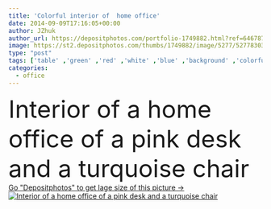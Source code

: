 ```yaml
---
title: 'Colorful interior of  home office'
date: 2014-09-09T17:16:05+00:00
author: JZhuk
author_url: https://depositphotos.com/portfolio-1749882.html?ref=64678756
image: https://st2.depositphotos.com/thumbs/1749882/image/5277/52778303/api_thumb_450.jpg?forcejpeg=true
type: "post"
tags: ['table' ,'green' ,'red' ,'white' ,'blue' ,'background' ,'colorful' ,'design' ,'luxury' ,'decoration' ,'package' ,'Decor' ,'elegance' ,'spring' ,'plant' ,'wooden' ,'board' ,'pattern' ,'chair' ,'vintage' ,'carpet' ,'3d' ,'classic' ,'turquoise' ,'pink' ,'office' ,'wall' ,'lamp' ,'domestic' ,'interior' ,'home' ,'laptop' ,'desktop' ,'work' ,'desk' ,'molding' ,'room' ,'wood' ,'indoors' ,'floor' ,'vase' ,'living' ,'apartment' ,'contemporary' ,'armchair' ,'of' ,'chaise' ,'tulips' ,'foto' ,'interiors' ]
categories: 
  - office
---
```

<div aling="center">
            <font size="60"> Interior of a home office of a pink desk and a turquoise chair</font>   
</div>
<div>
    <a href='https://depositphotos.com/52778303/stock-photo-colorful-interior-of-home-office.html?ref=64678756' target=_blank > Go "Depositphotos" to get lage size of this picture ->
        <img href='https://depositphotos.com/52778303/stock-photo-colorful-interior-of-home-office.html?ref=64678756' src='https://st2.depositphotos.com/1749882/5277/i/950/depositphotos_52778303-stock-photo-colorful-interior-of-home-office.jpg?forcejpeg=true' alt='Interior of a home office of a pink desk and a turquoise chair' >
    </a>
</div>
